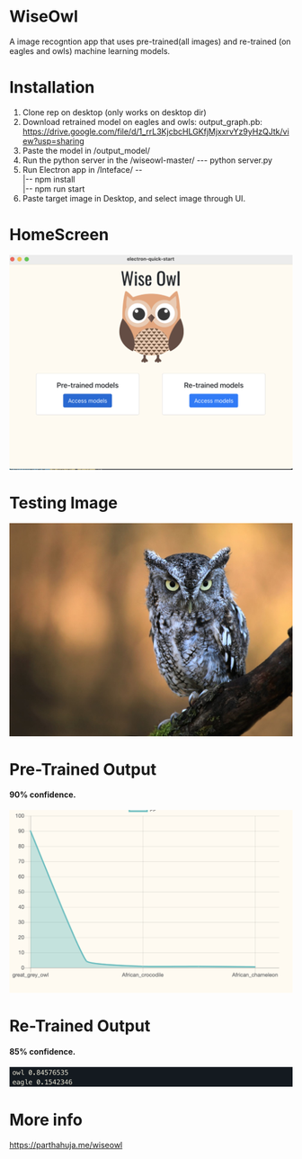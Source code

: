 # WiseOwl 
A image recogntion app that uses pre-trained(all images) and re-trained (on eagles and owls) machine learning models. 
# Installation 
1) Clone rep on desktop (only works on desktop dir) 
2) Download retrained model on eagles and owls: output_graph.pb: https://drive.google.com/file/d/1_rrL3KjcbcHLGKfjMjxxrvYz9yHzQJtk/view?usp=sharing
3) Paste the model in /output_model/
4) Run the python server in the /wiseowl-master/ ---  python server.py
5) Run Electron app in /Inteface/ --</br>
                                   |-- npm install </br>
                                   |-- npm run start</br>
6) Paste target image in Desktop, and select image through UI.

# HomeScreen 
![alt text](https://github.com/parthahuja89/WiseOwl/blob/master/test_images/homescreen.png)

# Testing Image 
![alt text](https://github.com/parthahuja89/WiseOwl/blob/master/test_images/owl.jpeg)

# Pre-Trained Output
#### 90% confidence. 
![alt text](https://github.com/parthahuja89/WiseOwl/blob/master/test_images/Pre-Trained.png)

# Re-Trained Output
#### 85% confidence. 
![alt text](https://github.com/parthahuja89/WiseOwl/blob/master/test_images/Retrained.png)

# More info 
https://parthahuja.me/wiseowl
